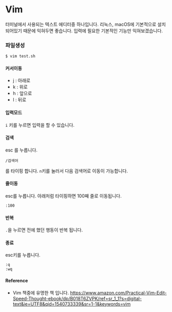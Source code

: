 # Vim
터미널에서 사용되는 텍스트 에디터중 하나입니다.
리눅스, macOS에 기본적으로 설치되어있기 때문에 익혀두면 좋습니다.
입력에 필요한 기본적인 기능만 익혀보겠습니다.

### 파일생성

```
$ vim test.sh
```

#### 커서이동
- j : 아래로
- k : 위로
- h : 앞으로
- l : 뒤로

#### 입력모드
`i` 키를 누르면 입력을 할 수 있습니다.

#### 검색
esc 를 누릅니다.
```
/검색어
```
를 타이핑 합니다. `n`키를 눌러서 다음 검색어로 이동이 가능합니다.

#### 줄이동
esc를 누릅니다. 아래처럼 타이핑하면 100째 줄로 이동됩니다.
```
:100
```

#### 반복
`.`을 누르면 전에 했던 행동이 반복 됩니다.

#### 종료
esc키를 누릅니다.
```
:q
:wq
```


#### Reference
- Vim 책중에 유명한 책 입니다. https://www.amazon.com/Practical-Vim-Edit-Speed-Thought-ebook/dp/B018T6ZVPK/ref=sr_1_1?s=digital-text&ie=UTF8&qid=1540733339&sr=1-1&keywords=vim
